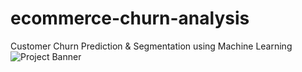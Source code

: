 # ecommerce-churn-analysis
Customer Churn Prediction &amp; Segmentation using Machine Learning
![Project Banner](images/banner.png)
